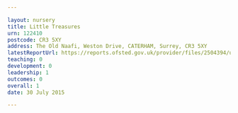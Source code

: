 ```yaml
---

layout: nursery
title: Little Treasures
urn: 122410
postcode: CR3 5XY
address: The Old Naafi, Weston Drive, CATERHAM, Surrey, CR3 5XY
latestReportUrl: https://reports.ofsted.gov.uk/provider/files/2504394/urn/122410.pdf
teaching: 0
development: 0
leadership: 1
outcomes: 0
overall: 1
date: 30 July 2015

---
```

